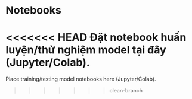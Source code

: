 # Notebooks
<<<<<<< HEAD
Đặt notebook huấn luyện/thử nghiệm model tại đây (Jupyter/Colab).
=======
Place training/testing model notebooks here (Jupyter/Colab).
>>>>>>> clean-branch
